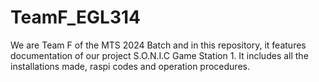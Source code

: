# TeamF_EGL314

We are Team F of the MTS 2024 Batch and in this repository, it features documentation of our project S.O.N.I.C Game Station 1. It includes all the installations made, raspi codes and operation procedures.
